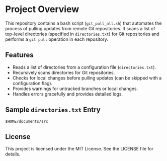 # Project Overview

This repository contains a bash script (`git_pull_all.sh`) that automates the process of pulling updates from remote Git repositories. It scans a list of top-level directories (specified in `directories.txt`) for Git repositories and performs a `git pull` operation in each repository.

## Features
- Reads a list of directories from a configuration file (`directories.txt`).
- Recursively scans directories for Git repositories.
- Checks for local changes before pulling updates (can be skipped with a configuration flag).
- Provides warnings for untracked branches or local changes.
- Handles errors gracefully and provides detailed logs.

## Sample `directories.txt` Entry
```
$HOME/documents/src
```

## License

This project is licensed under the MIT License. See the LICENSE file for details.